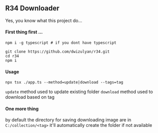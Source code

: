## R34 Downloader

Yes, you know what this project do...

#### First thing first ...

```
npm i -g typescript # if you dont have typescript

git clone https://github.com/dwizulyan/r34.git
cd r34
npm i
```

#### Usage

```
npx tsx ./app.ts --method=update|download --tags=tag
```

`update` method used to update existing folder
`download` method used to download based on tag

#### One more thing

by default the directory for saving downloading image are in `C:/collection/<tag>`
it'll automatically create the folder if not available
